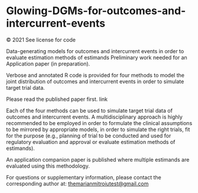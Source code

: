 # Glowing-DGMs-for-outcomes-and-intercurrent-events
© 2021 See license for code

Data-generating models for outcomes and intercurrent events in order to evaluate estimation methods of estimands
Preliminary work needed for an Application paper (in preparation).

Verbose and annotated R code is provided for four methods to model the joint distribution of outcomes and intercurrent events in order to simulate target trial data.

Please read the published paper first. link 

Each of the four methods can be used to simulate target trial data of outcomes and intercurrent events. A multidisciplinary approach is highly recommended to be employed in order to formulate the clinical assumptions to be mirrored by appropriate models, in order to simulate the right trials, fit for the purpose (e.g., planning of trial to be conducted and used for regulatory evaluation and approval or evaluate estimation methods of estimands).

An application companion paper is published where multiple estimands are evaluated using this methodology. 

For questions or supplementary information, please contact the corresponding author at: themarianmitroiutest@gmail.com 
